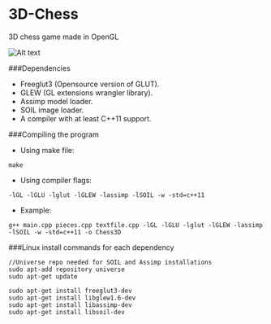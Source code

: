# 3D-Chess
3D chess game made in OpenGL

![Alt text](https://cloud.githubusercontent.com/assets/13442473/10416393/5e9edbda-7072-11e5-89e5-b0e79c520706.png "Lines aren't rendered properly in this image")

###Dependencies
- Freeglut3 (Opensource version of GLUT).
- GLEW (GL extensions wrangler library).
- Assimp model loader.
- SOIL image loader.
- A compiler with at least C++11 support.

###Compiling the program
- Using make file:
```
make
```
- Using compiler flags:
```
-lGL -lGLU -lglut -lGLEW -lassimp -lSOIL -w -std=c++11
```
- Example:
```
g++ main.cpp pieces.cpp textfile.cpp -lGL -lGLU -lglut -lGLEW -lassimp -lSOIL -w -std=c++11 -o Chess3D
```

###Linux install commands for each dependency
```
//Universe repo needed for SOIL and Assimp installations
sudo apt-add repository universe
sudo apt-get update

sudo apt-get install freeglut3-dev
sudo apt-get install libglew1.6-dev
sudo apt-get install libassimp-dev
sudo apt-get install libsoil-dev
```
